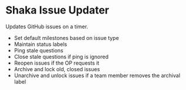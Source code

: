 # Shaka Issue Updater

Updates GitHub issues on a timer.

 - Set default milestones based on issue type
 - Maintain status labels
 - Ping stale questions
 - Close stale questions if ping is ignored
 - Reopen issues if the OP requests it
 - Archive and lock old, closed issues
 - Unarchive and unlock issues if a team member removes the archival label
